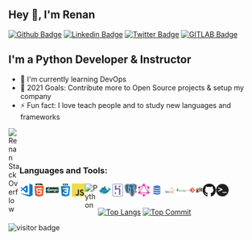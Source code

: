 ## Hey 👋, I'm Renan


[![Github Badge](https://img.shields.io/badge/-Github-000?style=flat-square&logo=Github&logoColor=white&link=https://github.com/renan-meneses)](https://github.com/renan-meneses)
[![Linkedin Badge](https://img.shields.io/badge/-LinkedIn-blue?style=flat-square&logo=Linkedin&logoColor=white&link=https://www.linkedin.com/in/renan-meneses-a75466ab/)](https://www.linkedin.com/in/renan-meneses-a75466ab/)
[![Twitter Badge](https://img.shields.io/badge/-Twitter-1ca0f1?style=flat-square&labelColor=1ca0f1&logo=twitter&logoColor=white&link=https://twitter.com/reeh_meneses)](https://twitter.com/reeh_meneses)
[![GITLAB Badge](https://img.shields.io/badge/-GitLab-8f8d8d?style=flat-square&labelColor=8f8d8d&logo=gitlab&logoColor=white&link=https://gitlab.com/renan-meneses)](https://gitlab.com/renan-meneses)


## I'm a Python Developer & Instructor
- 🌱 I'm currently learning DevOps 
- 🥅 2021 Goals: Contribute more to Open Source projects & setup my company
- ⚡ Fun fact: I love teach people and to study new languages ​​and frameworks

<a href="https://pt.stackoverflow.com/users/10801833/renan-meneses-ufc">
  <img align="left" alt="Renan StackOverflow" width="22px" src="https://cdn.jsdelivr.net/npm/simple-icons@v3/icons/stackoverflow.svg" />
</a>

<br/>  
<br/>  
<br />

### Languages and Tools:

[<img align="left" alt="Visual Studio Code" width="26px" src="https://raw.githubusercontent.com/github/explore/80688e429a7d4ef2fca1e82350fe8e3517d3494d/topics/visual-studio-code/visual-studio-code.png" />]()
[<img align="left" alt="HTML5" width="26px" src="https://raw.githubusercontent.com/github/explore/80688e429a7d4ef2fca1e82350fe8e3517d3494d/topics/html/html.png" />]()
[<img align="left" alt="Django" width="26px" src="https://github.com/devicons/devicon/blob/master/icons/django/django-original.svg" />]()
[<img align="left" alt="CSS3" width="26px" src="https://raw.githubusercontent.com/github/explore/80688e429a7d4ef2fca1e82350fe8e3517d3494d/topics/css/css.png" />]()
[<img align="left" alt="JavaScript" width="26px" src="https://raw.githubusercontent.com/github/explore/80688e429a7d4ef2fca1e82350fe8e3517d3494d/topics/javascript/javascript.png" />]()
[<img align="left" alt="Python" width="26px" src="https://github.com/abranhe/programming-languages-logos/blob/master/src/python/python_128x128.png" />]()
[<img align="left" alt="Docker" width="26px" src="https://github.com/devicons/devicon/blob/master/icons/docker/docker-original.svg" />]()
[<img align="left" alt="Heroku" width="26px" src="https://github.com/devicons/devicon/blob/master/icons/heroku/heroku-original.svg" />]()
[<img align="left" alt="Postgresql" width="26px" src="https://github.com/devicons/devicon/blob/master/icons/postgresql/postgresql-original.svg" />]()
[<img align="left" alt="GraphQL" width="26px" src="https://raw.githubusercontent.com/github/explore/80688e429a7d4ef2fca1e82350fe8e3517d3494d/topics/graphql/graphql.png" />]()
[<img align="left" alt="SQL" width="26px" src="https://raw.githubusercontent.com/github/explore/80688e429a7d4ef2fca1e82350fe8e3517d3494d/topics/sql/sql.png" />]()
[<img align="left" alt="MySQL" width="26px" src="https://raw.githubusercontent.com/github/explore/80688e429a7d4ef2fca1e82350fe8e3517d3494d/topics/mysql/mysql.png" />]()
[<img align="left" alt="MongoDB" width="26px" src="https://raw.githubusercontent.com/github/explore/80688e429a7d4ef2fca1e82350fe8e3517d3494d/topics/mongodb/mongodb.png" />]()
[<img align="left" alt="Git" width="26px" src="https://raw.githubusercontent.com/github/explore/80688e429a7d4ef2fca1e82350fe8e3517d3494d/topics/git/git.png" />]()
[<img align="left" alt="GitHub" width="26px" src="https://raw.githubusercontent.com/github/explore/78df643247d429f6cc873026c0622819ad797942/topics/github/github.png" />]()
[<img align="left" alt="HTML5" width="26px" src="https://raw.githubusercontent.com/github/explore/80688e429a7d4ef2fca1e82350fe8e3517d3494d/topics/terminal/terminal.png" />]()

<br />

<br/>  

[![Top Langs](https://github-readme-stats.vercel.app/api/top-langs/?username=renan-meneses&theme=gruvbox&layout=compact&hide=html,css&langs_count=10)](https://github.com/renan-meneses?tab=repositories)
[![Top Commit](https://github-readme-stats.vercel.app/api?username=renan-meneses&theme=merko&layout=compact&hide=html,css&langs_count=10)](https://github.com/renan-meneses?tab=repositories)

<div>
  <img src="https://visitor-badge.glitch.me/badge?page_id=renan-meneses.renan-meneses" alt="visitor badge"/>
</div>
